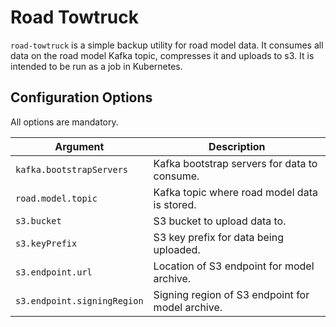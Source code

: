 # Road Towtruck

`road-towtruck` is a simple backup utility for road model data. It consumes all data on the road model Kafka topic,
compresses it and uploads to s3. It is intended to be run as a job in Kubernetes.

## Configuration Options

All options are mandatory.

| Argument                          | Description
|---                                |---
| `kafka.bootstrapServers`          | Kafka bootstrap servers for data to consume.
| `road.model.topic`                | Kafka topic where road model data is stored.
| `s3.bucket`                       | S3 bucket to upload data to.
| `s3.keyPrefix`                    | S3 key prefix for data being uploaded.
| `s3.endpoint.url`                 | Location of S3 endpoint for model archive.
| `s3.endpoint.signingRegion`       | Signing region of S3 endpoint for model archive.

